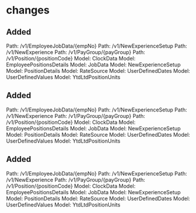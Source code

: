 # changes

## Added
Path: /v1/EmployeeJobData/{empNo}
Path: /v1/NewExperienceSetup
Path: /v1/NewExperience
Path: /v1/PayGroup/{payGroup}
Path: /v1/Position/{positionCode}
Model: ClockData
Model: EmployeePositionsDetails
Model: JobData
Model: NewExperienceSetup
Model: PositionDetails
Model: RateSource
Model: UserDefinedDates
Model: UserDefinedValues
Model: YtdLtdPositionUnits


## Added
Path: /v1/EmployeeJobData/{empNo}
Path: /v1/NewExperienceSetup
Path: /v1/NewExperience
Path: /v1/PayGroup/{payGroup}
Path: /v1/Position/{positionCode}
Model: ClockData
Model: EmployeePositionsDetails
Model: JobData
Model: NewExperienceSetup
Model: PositionDetails
Model: RateSource
Model: UserDefinedDates
Model: UserDefinedValues
Model: YtdLtdPositionUnits


## Added
Path: /v1/EmployeeJobData/{empNo}
Path: /v1/NewExperienceSetup
Path: /v1/NewExperience
Path: /v1/PayGroup/{payGroup}
Path: /v1/Position/{positionCode}
Model: ClockData
Model: EmployeePositionsDetails
Model: JobData
Model: NewExperienceSetup
Model: PositionDetails
Model: RateSource
Model: UserDefinedDates
Model: UserDefinedValues
Model: YtdLtdPositionUnits


